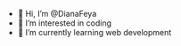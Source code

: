 - 👋 Hi, I’m @DianaFeya
- 👀 I’m interested in coding
- 🌱 I’m currently learning web development


<!---
DianaFeya/DianaFeya is a ✨ special ✨ repository because its `README.md` (this file) appears on your GitHub profile.
You can click the Preview link to take a look at your changes.
--->
